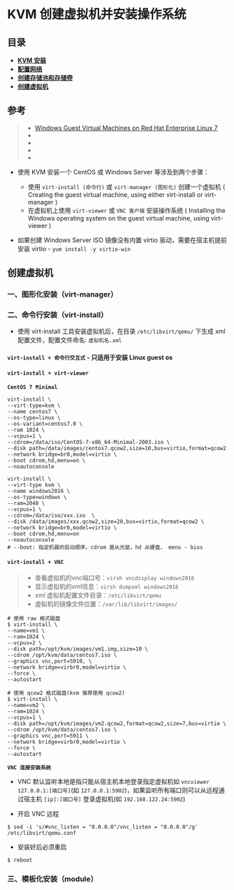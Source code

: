 # KVM 创建虚拟机并安装操作系统

## 目录

* **[KVM 安装]()**
* **[配置网络]()**
* **[创建存储池和存储卷]()**
* **[创建虚拟机]()**

## 参考

> * [Windows Guest Virtual Machines on Red Hat Enterprise Linux 7](https://access.redhat.com/articles/2470791)
> * []()
> * []()
> * []()
> * []()


* 使用 KVM 安装一个 CentOS 或 Windows Server 等涉及到两个步骤：
  * 使用 `virt-install (命令行)` 或 `virt-manager (图形化)` 创建一个虚拟机 ( Creating the guest virtual machine, using either virt-install or virt-manager )
  * 在虚拟机上使用 `virt-viewer` 或 `VNC 客户端` 安装操作系统 ( Installing the Windows operating system on the guest virtual machine, using virt-viewer ) 

* 如果创建 Windows Server ISO 镜像没有内置 virtio 驱动，需要在宿主机提前安装 virtio - `yum install -y virtio-win`

## 创建虚拟机

### 一、图形化安装（virt-manager）


### 二、命令行安装（virt-install）

* 使用 virt-install 工具安装虚拟机后，在目录 `/etc/libvirt/qemu/` 下生成 xml 配置文件，配置文件命名: `虚拟机名.xml`

#### **`virt-install + 命令行交互式`** - 只适用于安装 Linux guest os 


#### **`virt-install + virt-viewer`**

**`CentOS 7 Minimal`**

``` shell
virt-install \
--virt-type=kvm \
--name centos7 \
--os-type=linux \
--os-variant=centos7.0 \
--ram 1024 \
--vcpus=1 \
--cdrom=/data/iso/CentOS-7-x86_64-Minimal-2003.iso \
--disk path=/data/images/centos7.qcow2,size=10,bus=virtio,format=qcow2
--network bridge=br0,model=virtio \
--boot cdrom,hd,menu=on \
--noautoconsole
```

``` shell
virt-install \
--virt-type kvm \
--name windows2016 \
--os-type=windows \
--ram=2048 \
--vcpus=1 \
--cdrom=/data/iso/xxx.iso  \
--disk /data/images/xxx.qcow2,size=20,bus=virtio,format=qcow2 \
--network bridge=br0,model=virtio \
--boot cdrom,hd,menu=on
--noautoconsole
# --boot: 指定机器的启动顺序，cdrom 是从光驱，hd 从硬盘， menu - bios
```


#### **`virt-install + VNC`**

> * 查看虚拟机的vnc端口号：`virsh vncdisplay windows2016`
> * 显示虚拟机的xml信息：`virsh dumpxml windows2016`
> * xml 虚拟机配置文件目录：`/etc/libvirt/qemu`
> * 虚拟机的镜像文件位置：`/var/lib/libvirt/images/`


``` shell
# 使用 raw 格式磁盘
$ virt-install \
--name=vm1 \
--ram=1024 \
--vcpus=2 \
--disk path=/opt/kvm/images/vm1.img,size=10 \
--cdrom /opt/kvm/data/centos7.iso \
--graphics vnc,port=5910, \
--network bridge=virbr0,model=virtio \
--force \
--autostart

# 使用 qcow2 格式磁盘(kvm 推荐使用 qcow2)
$ virt-install \
--name=vm2 \
--ram=1024 \
--vcpus=1 \
--disk path=/opt/kvm/images/vm2.qcow2,format=qcow2,size=7,bus=virtio \
--cdrom /opt/kvm/data/centos7.iso \
--graphics vnc,port=5911 \
--network bridge=virbr0,model=virtio \
--force \
--autostart
```

**`VNC 连接安装系统`**

* VNC 默认监听本地是指只能从宿主机本地登录指定虚拟机如 `vncviewer 127.0.0.1:[端口号]`(如 `127.0.0.1:5902`)，如果监听所有端口则可以从远程通过宿主机 `[ip]:[端口号]` 登录虚拟机(如 `192.168.122.24:5902`)

* 开启 VNC 远程
``` shell
$ sed -i 's/#vnc_listen = "0.0.0.0"/vnc_listen = "0.0.0.0"/g' /etc/libvirt/qemu.conf
```

* 安装好后必须重启
``` shell
$ reboot
```

### 三、模板化安装（module）



